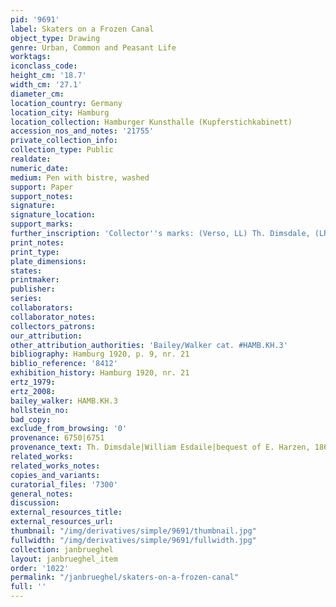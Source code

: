 ```yaml
---
pid: '9691'
label: Skaters on a Frozen Canal
object_type: Drawing
genre: Urban, Common and Peasant Life
worktags:
iconclass_code:
height_cm: '18.7'
width_cm: '27.1'
diameter_cm:
location_country: Germany
location_city: Hamburg
location_collection: Hamburger Kunsthalle (Kupferstichkabinett)
accession_nos_and_notes: '21755'
private_collection_info:
collection_type: Public
realdate:
numeric_date:
medium: Pen with bistre, washed
support: Paper
support_notes:
signature:
signature_location:
support_marks:
further_inscription: 'Collector''s marks: (Verso, LL) Th. Dimsdale, (LR) William Eisdaile'
print_notes:
print_type:
plate_dimensions:
states:
printmaker:
publisher:
series:
collaborators:
collaborator_notes:
collectors_patrons:
our_attribution:
other_attribution_authorities: 'Bailey/Walker cat. #HAMB.KH.3'
bibliography: Hamburg 1920, p. 9, nr. 21
biblio_reference: '8412'
exhibition_history: Hamburg 1920, nr. 21
ertz_1979:
ertz_2008:
bailey_walker: HAMB.KH.3
hollstein_no:
bad_copy:
exclude_from_browsing: '0'
provenance: 6750|6751
provenance_text: Th. Dimsdale|William Esdaile|bequest of E. Harzen, 1863
related_works:
related_works_notes:
copies_and_variants:
curatorial_files: '7300'
general_notes:
discussion:
external_resources_title:
external_resources_url:
thumbnail: "/img/derivatives/simple/9691/thumbnail.jpg"
fullwidth: "/img/derivatives/simple/9691/fullwidth.jpg"
collection: janbrueghel
layout: janbrueghel_item
order: '1022'
permalink: "/janbrueghel/skaters-on-a-frozen-canal"
full: ''
---
```

